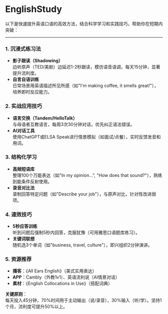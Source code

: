 # EnglishStudy

以下是快速提升英语口语的高效方法，结合科学学习和实践技巧，帮助你在短期内突破：

---

### **1. 沉浸式练习法**
- **影子跟读（Shadowing）**  
  边听原声（TED/美剧）边延迟1-2秒跟读，模仿语音语调，每天15分钟，显著提升流利度。
- **自言自语训练**  
  日常场景用英语描述所见所感（如"I'm making coffee, it smells great!"），培养即时反应能力。

### **2. 实战应用技巧**
- **语言交换（Tandem/HelloTalk）**  
  与母语者互教语言，每周3次30分钟对话，优先纠正语法错误。
- **AI对话工具**  
  使用ChatGPT或ELSA Speak进行情景模拟（如面试/点餐），实时反馈发音和用词。

### **3. 结构化学习**
- **高频短语库**  
  整理100个万能表达（如"In my opinion...", "How does that sound?"），熟练到能条件反射使用。
- **录音对比法**  
  录制回答特定问题（如"Describe your job"），与原声对比，针对性改进弱项。

### **4. 速效技巧**
- **5秒应答训练**  
  听到问题后强制5秒内回答，克服犹豫（可用雅思口语题库练习）。
- **关键词联想**  
  随机选3个单词（如"business, travel, culture"），即兴组织2分钟演讲。

### **5. 资源推荐**
- **播客**：《All Ears English》（美式实用表达）
- **APP**：Cambly（外教1v1）、英语流利说（AI情景对话）
- **素材**：《English Collocations in Use》（搭配词典）

**关键原则**：  
每天投入45分钟，70%时间用于主动输出（说/录音），30%输入（听/学）。坚持1个月，流利度可提升50%以上。
